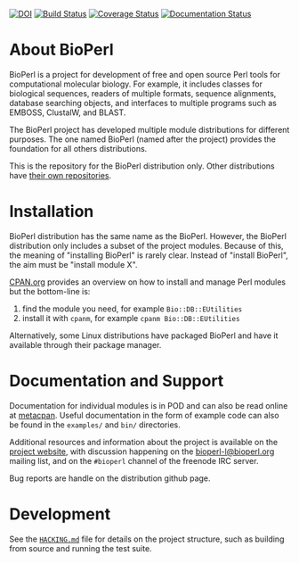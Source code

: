 [![DOI](https://zenodo.org/badge/doi/10.5281/zenodo.16344.svg)](http://dx.doi.org/10.5281/zenodo.16344)
[![Build Status](https://travis-ci.org/bioperl/bioperl-live.svg?branch=master)](https://travis-ci.org/bioperl/bioperl-live)
[![Coverage Status](https://coveralls.io/repos/bioperl/bioperl-live/badge.png?branch=master)](https://coveralls.io/r/bioperl/bioperl-live?branch=master)
[![Documentation Status](https://readthedocs.org/projects/bioperl/badge/?version=latest)](https://readthedocs.org/projects/bioperl/?badge=latest)

# About BioPerl

BioPerl is a project for development of free and open source Perl
tools for computational molecular biology.  For example, it includes
classes for biological sequences, readers of multiple formats,
sequence alignments, database searching objects, and interfaces to
multiple programs such as EMBOSS, ClustalW, and BLAST.

The BioPerl project has developed multiple module distributions for
different purposes.  The one named BioPerl (named after the project)
provides the foundation for all others distributions.

This is the repository for the BioPerl distribution only.  Other
distributions have [their own
repositories](https://github.com/bioperl/).

# Installation

BioPerl distribution has the same name as the BioPerl.  However, the
BioPerl distribution only includes a subset of the project modules.
Because of this, the meaning of "installing BioPerl" is rarely clear.
Instead of "install BioPerl", the aim must be "install module X".

[CPAN.org](https://www.cpan.org/modules/INSTALL.html) provides an
overview on how to install and manage Perl modules but the bottom-line
is:

1. find the module you need, for example `Bio::DB::EUtilities`
2. install it with `cpanm`, for example `cpanm Bio::DB::EUtilities`

Alternatively, some Linux distributions have packaged BioPerl and have
it available through their package manager.

# Documentation and Support

Documentation for individual modules is in POD and can also be read
online at [metacpan](https://metacpan.org/pod/BioPerl).  Useful
documentation in the form of example code can also be found in the
`examples/` and `bin/` directories.

Additional resources and information about the project is available on
the [project website](https://bioperl.org), with discussion happening
on the [bioperl-l@bioperl.org](mailto:bioperl-l@bioperl.org) mailing
list, and on the `#bioperl` channel of the freenode IRC server.

Bug reports are handle on the distribution github page.

# Development

See the [`HACKING.md`](HACKING.md) file for details on the project
structure, such as building from source and running the test suite.

